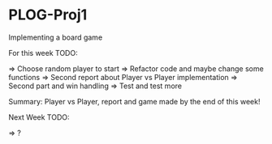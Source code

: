 # PLOG-Proj1

Implementing a board game

For this week TODO:

=> Choose random player to start
=> Refactor code and maybe change some functions
=> Second report about Player vs Player implementation
=> Second part and win handling
=> Test and test more

Summary: Player vs Player, report and game made by the end of this week!


Next Week TODO:

=> ?

